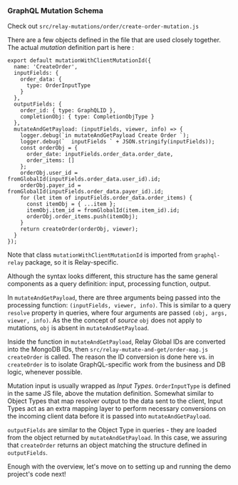 ### GraphQL Mutation Schema

Check out `src/relay-mutations/order/create-order-mutation.js`

There are a few objects defined in the file that are used closely together. The actual *mutation* definition part is here :

```
export default mutationWithClientMutationId({
  name: 'CreateOrder',
  inputFields: {
    order_data: {
      type: OrderInputType
    }
  },
  outputFields: {
    order_id: { type: GraphQLID },
    completionObj: { type: CompletionObjType }
  },
  mutateAndGetPayload: (inputFields, viewer, info) => {
    logger.debug(`in mutateAndGetPayload Create Order `);
    logger.debug(`  inputFields ` + JSON.stringify(inputFields));
    const orderObj = {
      order_date: inputFields.order_data.order_date,
      order_items: []
    };
    orderObj.user_id = fromGlobalId(inputFields.order_data.user_id).id;
    orderObj.payer_id = fromGlobalId(inputFields.order_data.payer_id).id;
    for (let item of inputFields.order_data.order_items) {
      const itemObj = { ...item };
      itemObj.item_id = fromGlobalId(item.item_id).id;
      orderObj.order_items.push(itemObj);
    }
    return createOrder(orderObj, viewer);
  }
});
```

Note that class `mutationWithClientMutationId` is imported from `graphql-relay` package, so it is Relay-specific.

Although the syntax looks different, this structure has the same general components as a query definition: input, processing function, output.

In `mutateAndGetPayload`, there are three arguments being passed into the processing function: `(inputFields, viewer, info)`. This is similar to a query `resolve` property in queries, where four arguments are passed `(obj, args, viewer, info)`. As the the concept of *source* `obj` does not apply to mutations, `obj` is absent in `mutateAndGetPayload`. 

Inside the function in `mutateAndGetPayload`, Relay Global IDs are converted into the MongoDB IDs, then `src/relay-mutate-and-get/order-mag.js` `createOrder` is called. The reason the ID conversion is done here vs. in `createOrder` is to isolate GraphQL-specific work from the business and DB logic, whenever possible.

Mutation input is usually wrapped as *Input Types*. `OrderInputType` is defined in the same JS file, above the mutation definition. Somewhat similar to Object Types that map resolver output to the data sent to the client, Input Types act as an extra mapping layer to perform necessary conversions on the incoming client data before it is passed into `mutateAndGetPayload`. 

`outputFields` are similar to the Object Type in queries - they are loaded from the object returned by `mutateAndGetPayload`. In this case, we assuring that `createOrder` returns an object matching the structure defined in `outputFields`.


Enough with the overview, let's move on to setting up and running the demo project's code next!
